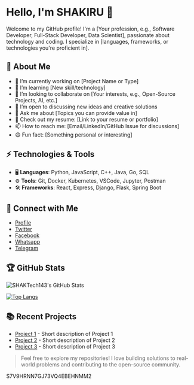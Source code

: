 # Hello, I'm SHAKIRU 👋

Welcome to my GitHub profile! I'm a [Your profession, e.g., Software Developer, Full-Stack Developer, Data Scientist], passionate about technology and coding. I specialize in [languages, frameworks, or technologies you're proficient in].

## 🚀 About Me
- 🔭 I’m currently working on [Project Name or Type]
- 🌱 I’m learning [New skill/technology]
- 👯 I’m looking to collaborate on [Your interests, e.g., Open-Source Projects, AI, etc.]
- 🤔 I’m open to discussing new ideas and creative solutions
- 💬 Ask me about [Topics you can provide value in]
- 📄 Check out my resume: [Link to your resume or portfolio]
- 📫 How to reach me: [Email/LinkedIn/GitHub Issue for discussions]
- 😄 Fun fact: [Something personal or interesting]
  
## ⚡ Technologies & Tools
- 🖥️ **Languages**: Python, JavaScript, C++, Java, Go, SQL
- ⚙️ **Tools**: Git, Docker, Kubernetes, VSCode, Jupyter, Postman
- 🛠️ **Frameworks**: React, Express, Django, Flask, Spring Boot

## 🔗 Connect with Me
- [Profile](https://about.me/shakiruadinan_smartass)
- [Twitter](https://twitter.com/yourusername)
- [Facebook](https://www.facebook.com/SHAKTec143)
- [Whatsapp](https://api.whatsapp.com/message/NEMNSYUI5KJNP1?autoload=1&app_absent=0)
- [Telegram](t.me/shakiruadinani)

## 🏆 GitHub Stats

![SHAKTech143's GitHub Stats](https://github-readme-stats.vercel.app/api?username=SHAKTech143&show_icons=true&hide_title=true&count_private=true&theme=radical)

[![Top Langs](https://github-readme-stats.vercel.app/api/top-langs/?username=SHAKTech143&layout=compact&theme=radical)](https://github.com/SHAKTech143)


## 📚 Recent Projects
- [Project 1](https://github.com/yourusername/project1) - Short description of Project 1
- [Project 2](https://github.com/yourusername/project2) - Short description of Project 2
- [Project 3](https://github.com/yourusername/project3) - Short description of Project 3

> Feel free to explore my repositories! I love building solutions to real-world problems and contributing to the open-source community.

S7V9HRNN7GJ73VQ4EBEHNMM2